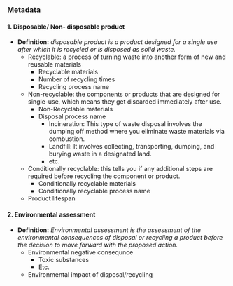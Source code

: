 ### Metadata

#### 1.  Disposable/ Non- disposable product 
- **Definition:** *disposable product is a product designed for a single use after which it is recycled or is disposed as solid waste.*
   - Recyclable: a process of turning waste into another form of new and reusable materials 
      - Recyclable materials
      - Number of recycling times
      - Recycling process name
   - Non-recyclable: the components or products that are designed for single-use, which means they get discarded immediately after use.
     - Non-Recyclable materials
     - Disposal process name
        - Incineration: This type of waste disposal involves the dumping off method where you eliminate waste materials via combustion.
        - Landfill: It involves collecting, transporting, dumping, and burying waste in a designated land.
        - etc.
   - Conditionally recyclable: this tells you if any additional steps are required before recycling the component or product. 
     - Conditionally recyclable materials
     - Conditionally recyclable process name 
   - Product lifespan 
   
#### 2.  Environmental assessment
- **Definition:** *Environmental assessment is the assessment of the environmental consequences of disposal or recycling a product before the decision to move forward with the proposed action.*
    - Environmental negative consequnce 
      - Toxic substances
      - Etc.
    - Environmental impact of disposal/recycling
  
